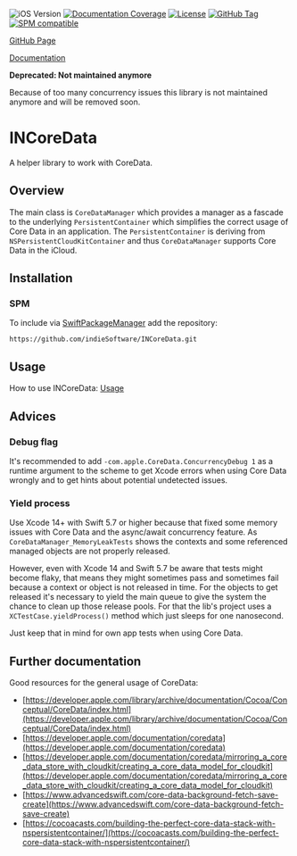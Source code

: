 ![iOS Version](https://img.shields.io/badge/iOS-16.0+-brightgreen) [![Documentation Coverage](https://indiesoftware.github.io/INCoreData/badge.svg)](https://indiesoftware.github.io/INCoreData)
[![License](https://img.shields.io/github/license/indieSoftware/INCoreData)](https://github.com/indieSoftware/INCoreData/blob/master/LICENSE)
[![GitHub Tag](https://img.shields.io/github/v/tag/indieSoftware/INCoreData?label=version)](https://github.com/indieSoftware/INCoreData)
[![SPM compatible](https://img.shields.io/badge/SPM-compatible-success.svg)](https://github.com/apple/swift-package-manager)

[GitHub Page](https://github.com/indieSoftware/INCoreData)

[Documentation](https://indiesoftware.github.io/INCoreData)

**Deprecated: Not maintained anymore**

Because of too many concurrency issues this library is not maintained anymore and will be removed soon.

# INCoreData

A helper library to work with CoreData.

## Overview

The main class is `CoreDataManager` which provides a manager as a fascade to the underlying `PersistentContainer` which simplifies the correct usage of Core Data in an application.
The `PersistentContainer` is deriving from `NSPersistentCloudKitContainer` and thus `CoreDataManager` supports Core Data in the iCloud.

## Installation

### SPM

To include via [SwiftPackageManager](https://swift.org/package-manager) add the repository:

```
https://github.com/indieSoftware/INCoreData.git
```

## Usage

How to use INCoreData: [Usage](https://github.com/indieSoftware/INCoreData/blob/master/docu/UsageExamples.md)

## Advices

### Debug flag

It's recommended to add `-com.apple.CoreData.ConcurrencyDebug 1` as a runtime argument to the scheme to get Xcode errors when using Core Data wrongly and to get hints about potential undetected issues.

### Yield process

Use Xcode 14+ with Swift 5.7 or higher because that fixed some memory issues with Core Data and the async/await concurrency feature. As `CoreDataManager_MemoryLeakTests` shows the contexts and some referenced managed objects are not properly released. 

However, even with Xcode 14 and Swift 5.7 be aware that tests might become flaky, that means they might sometimes pass and sometimes fail because a context or object is not released in time. For the objects to get released it's necessary to yield the main queue to give the system the chance to clean up those release pools. For that the lib's project uses a `XCTestCase.yieldProcess()` method which just sleeps for one nanosecond. 

Just keep that in mind for own app tests when using Core Data.

## Further documentation

Good resources for the general usage of CoreData:

- [https://developer.apple.com/library/archive/documentation/Cocoa/Conceptual/CoreData/index.html](https://developer.apple.com/library/archive/documentation/Cocoa/Conceptual/CoreData/index.html)
- [https://developer.apple.com/documentation/coredata](https://developer.apple.com/documentation/coredata)
- [https://developer.apple.com/documentation/coredata/mirroring_a_core_data_store_with_cloudkit/creating_a_core_data_model_for_cloudkit](https://developer.apple.com/documentation/coredata/mirroring_a_core_data_store_with_cloudkit/creating_a_core_data_model_for_cloudkit)
- [https://www.advancedswift.com/core-data-background-fetch-save-create](https://www.advancedswift.com/core-data-background-fetch-save-create)
- [https://cocoacasts.com/building-the-perfect-core-data-stack-with-nspersistentcontainer/](https://cocoacasts.com/building-the-perfect-core-data-stack-with-nspersistentcontainer/)
